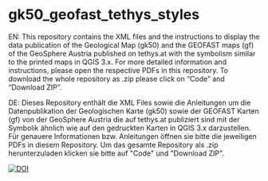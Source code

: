 # gk50_geofast_tethys_styles

EN:
This repository contains the XML files and the instructions to display the data publication of the Geological Map (gk50) and the GEOFAST maps (gf) of the GeoSphere Austria published on tethys.at with the symbolism similar to the printed maps in QGIS 3.x.
For more detailed information and instructions, please open the respective PDFs in this repository.
To download the whole repository as .zip please click on “Code” and “Download ZIP”.

DE:
Dieses Repository enthält die XML Files sowie die Anleitungen um die Datenpublikation der Geologischen Karte (gk50) sowie der GEOFAST Karten (gf) von der GeoSphere Austria die auf tethys.at publiziert sind mit der Symbolik ähnlich wie auf den gedruckten Karten in QGIS 3.x darzustellen.
Für genauere Informationen bzw. Anleitungen öffnen sie bitte die jeweiligen PDFs in diesem Repository.
Um das gesamte Repository als .zip herunterzuladen klicken sie bitte auf "Code" und "Download ZIP".

[![DOI](https://zenodo.org/badge/438354369.svg)](https://doi.org/10.5281/zenodo.15462229)
